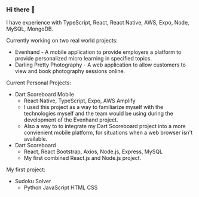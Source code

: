 ### Hi there 👋

I have experience with TypeScript, React, React Native, AWS, Expo, Node, MySQL, MongoDB.

Currently working on two real world projects:
  - Evenhand - A mobile application to provide employers a platform to provide personalized micro learning in specified topics.
  - Darling Pretty Photography - A web application to allow customers to view and book photography sessions online.

Current Personal Projects:
- Dart Scoreboard Mobile
    - React Native, TypeScript, Expo, AWS Amplify
    - I used this project as a way to familiarize myself with the technologies myself and the team would be using during the development of the Evenhand project.
    - Also a way to to integrate my Dart Scoreboard project into a more convienient mobile platform, for situations when a web browser isn't available.
- Dart Scoreboard
    - React, React Bootstrap, Axios, Node.js, Express, MySQL 
    - My first combined React.js and Node.js project.
    
My first project:
- Sudoku Solver
    - Python JavaScript HTML CSS
